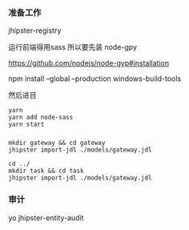 ### 准备工作
jhipster-registry

运行前端得用sass
所以要先装 node-gpy

https://github.com/nodejs/node-gyp#installation

npm install –global –production windows-build-tools

然后进目

```
yarn 
yarn add node-sass
yarn start

```
### 


```
mkdir gateway && cd gateway
jhipster import-jdl ./models/gateway.jdl

cd ../
mkdir task && cd task 
jhipster import-jdl ./models/gateway.jdl

```

### 审计
yo jhipster-entity-audit
